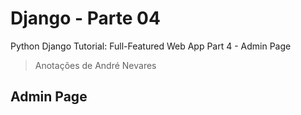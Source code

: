 # Django - Parte 04

Python Django Tutorial: Full-Featured Web App Part 4 - Admin Page
> Anotações de André Nevares
## Admin Page



